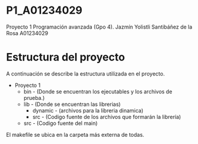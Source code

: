 # P1_A01234029
Proyecto 1 Programación avanzada (Gpo 4). 
Jazmín Yolistli Santibáñez de la Rosa A01234029


# Estructura del proyecto
A continuación se describe la estructura utilizada en el proyecto.

* Proyecto 1
	* bin - (Donde se encuentran los ejecutables y los archivos de prueba.)
	* lib - (Donde se encuentran las librerias)
		* dynamic - (archivos para la libreria dinamica)
		* src - (Codigo fuente de los archivos que formarán la librería)
	* src - (Codigo fuente del main)
    		
El makefile se ubica en la carpeta más externa de todas. 
